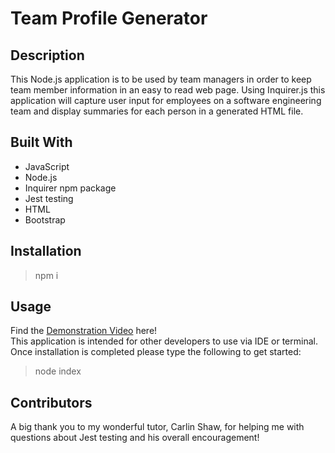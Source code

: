 # Team Profile Generator

## Description

This Node.js application is to be used by team managers in order to keep team member information in an easy to read web page. Using Inquirer.js this application will capture user input for employees on a software engineering team and display summaries for each person in a generated HTML file. 

## Built With

* JavaScript
* Node.js
* Inquirer npm package
* Jest testing
* HTML
* Bootstrap

## Installation
> npm i

## Usage
Find the [Demonstration Video]() here!  
This application is intended for other developers to use via IDE or terminal. Once installation is completed please type the following to get started:
> node index

## Contributors
A big thank you to my wonderful tutor, Carlin Shaw, for helping me with questions about Jest testing and his overall encouragement!